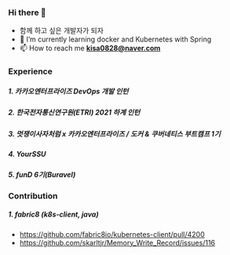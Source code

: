 ### Hi there 👋

<!--
**skarltjr/skarltjr** is a ✨ _special_ ✨ repository because its `README.md` (this file) appears on your GitHub profile.

Here are some ideas to get you started:

- 🔭 I’m currently working on ...
- 🌱 I’m currently learning ...
- 👯 I’m looking to collaborate on ...
- 🤔 I’m looking for help with ...
- 💬 Ask me about ...
- 📫 How to reach me: ...
- 😄 Pronouns: ...
- ⚡ Fun fact: ...
-->


- 함께 하고 싶은 개발자가 되자
- 🌱 I’m currently learning docker and Kubernetes with Spring  
- 📫 How to reach me **kisa0828@naver.com**  
### Experience
##### 1. 카카오엔터프라이즈 DevOps 개발 인턴
##### 2. 한국전자통신연구원(ETRI) 2021 하계 인턴           
##### 3. 멋쟁이사자처럼 x 카카오엔터프라이즈 / 도커 & 쿠버네티스 부트캠프 1기 
##### 4. YourSSU                                    
##### 5. funD 6기(Buravel)                                       


### Contribution
##### 1. fabric8 (k8s-client, java)
- https://github.com/fabric8io/kubernetes-client/pull/4200
- https://github.com/skarltjr/Memory_Write_Record/issues/116
